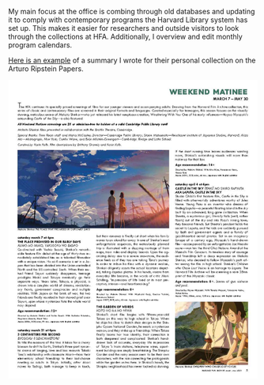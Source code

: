 My main focus at the office is combing through old databases and updating it to comply with contemporary programs the Harvard Library system has set up. This makes it easier for researchers and outside visitors to look through the collections at HFA. Additionally, I overview and edit monthly program calendars.

[Here is an example](https://harvardfilmarchive.org/collections/arturo-ripstein-papers) of a summary I wrote for their personal collection on the Arturo Ripstein Papers.

![alt text](assets/hfa_3.jpg)
